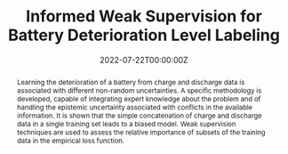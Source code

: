 ---
title: 'Informed Weak Supervision for Battery Deterioration Level Labeling'

# Authors
# If you created a profile for a user (e.g. the default `admin` user), write the username (folder name) here
# and it will be replaced with their full name and linked to their profile.
authors:
  - Luciano Sánchez
  - admin
  - David Anseán
  - Inés Couso


# Author notes (optional)
author_notes:
  - ''

date: '2022-07-22T00:00:00Z'
doi: '10.1007/978-3-031-08974-9_59'

# Schedule page publish date (NOT publication's date).
publishDate: '2022-07-22T00:00:00Z'

# Publication type.
# Legend: 0 = Uncategorized; 1 = Conference paper; 2 = Journal article;
# 3 = Preprint / Working Paper; 4 = Report; 5 = Book; 6 = Book section;
# 7 = Thesis; 8 = Patent
publication_types: ['1']

# Publication name and optional abbreviated publication name.
publication: In *International Conference on Information Processing and Management of Uncertainty in Knowledge-Based Systems*
publication_short: In *IPMU*

abstract: Learning the deterioration of a battery from charge and discharge data is associated with different non-random uncertainties. A specific methodology is developed, capable of integrating expert knowledge about the problem and of handling the epistemic uncertainty associated with conflicts in the available information. It is shown that the simple concatenation of charge and discharge data in a single training set leads to a biased model. Weak supervision techniques are used to assess the relative importance of subsets of the training data in the empirical loss function.

# Summary. An optional shortened abstract.
summary: This work presents an informed weak supervision methodology for learning the deterioration of a battery from charge and discharge data.

tags: []

# Display this page in the Featured widget?
featured: true

# Custom links (uncomment lines below)
# links:
# - name: Custom Link
#   url: http://example.org

url_pdf: https://link.springer.com/chapter/10.1007/978-3-031-08974-9_59
url_code: ''
url_dataset: ''
url_poster: ''
url_project: ''
url_slides: ''
url_source: ''
url_video: ''

# Featured image
# To use, add an image named `featured.jpg/png` to your page's folder.
image:
  caption: 'Image credit: [**Unsplash**](https://unsplash.com/photos/pLCdAaMFLTE)'
  focal_point: ''
  preview_only: false

# Associated Projects (optional).
#   Associate this publication with one or more of your projects.
#   Simply enter your project's folder or file name without extension.
#   E.g. `internal-project` references `content/project/internal-project/index.md`.
#   Otherwise, set `projects: []`.
projects: []

# Slides (optional).
#   Associate this publication with Markdown slides.
#   Simply enter your slide deck's filename without extension.
#   E.g. `slides: "example"` references `content/slides/example/index.md`.
#   Otherwise, set `slides: ""`.
slides: ""
---